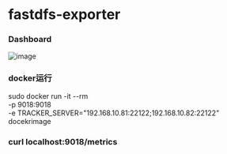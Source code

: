 # fastdfs-exporter
### Dashboard

![image](https://github.com/whithen/fastdfs-exporter/blob/master/FastDFSMonitor.png)

### docker运行

sudo docker run -it --rm \
-p 9018:9018 \
-e TRACKER_SERVER="192.168.10.81:22122;192.168.10.82:22122" \
docekrimage

### curl localhost:9018/metrics

